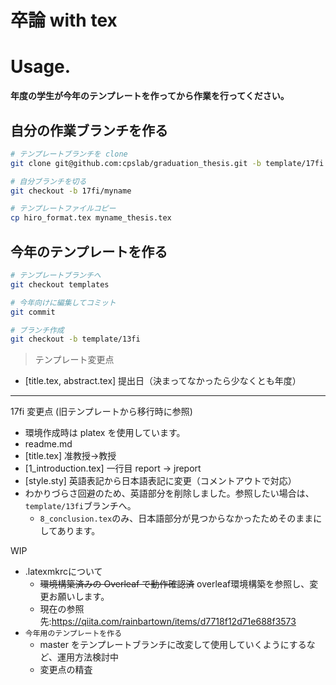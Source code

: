 卒論 with tex
===

# Usage.

**年度の学生が今年のテンプレートを作ってから作業を行ってください。**

## 自分の作業ブランチを作る

```sh
# テンプレートブランチを clone
git clone git@github.com:cpslab/graduation_thesis.git -b template/17fi --single-branch --depth=1

# 自分ブランチを切る
git checkout -b 17fi/myname

# テンプレートファイルコピー
cp hiro_format.tex myname_thesis.tex
```

## 今年のテンプレートを作る

```sh
# テンプレートブランチへ
git checkout templates

# 今年向けに編集してコミット
git commit

# ブランチ作成
git checkout -b template/13fi

```
> テンプレート変更点
- [title.tex, abstract.tex] 提出日（決まってなかったら少なくとも年度）



---
17fi 変更点 (旧テンプレートから移行時に参照)
- 環境作成時は platex を使用しています。
- readme.md
- [title.tex] 准教授→教授
- [1_introduction.tex] 一行目 report → jreport
- [style.sty] 英語表記から日本語表記に変更（コメントアウトで対応）
- わかりづらさ回避のため、英語部分を削除しました。参照したい場合は、`template/13fi`ブランチへ。
  -  `8_conclusion.tex`のみ、日本語部分が見つからなかったためそのままにしてあります。


WIP
- .latexmkrcについて
  - ~~環境構築済みの Overleaf で動作確認済~~ overleaf環境構築を参照し、変更お願いします。
  - 現在の参照先:https://qiita.com/rainbartown/items/d7718f12d71e688f3573
- `今年用のテンプレートを作る`
  - master をテンプレートブランチに改変して使用していくようにするなど、運用方法検討中
  - 変更点の精査
